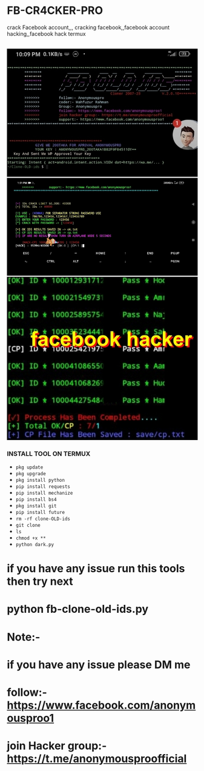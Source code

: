 # FB-CR4CKER-PRO
crack Facebook account,,, cracking facebook,,facebook account hacking,,facebook hack termux

<br>
<img src="https://github.com/anonymousproo/Clone-OLD-ids/blob/main/images/3333.jpg">
<img src="https://github.com/anonymousproo/Clone-OLD-ids/blob/main/images/22222.jpg">
<img src="https://github.com/anonymousproo/Clone-OLD-ids/blob/main/images/111.jpg">

### INSTALL TOOL ON TERMUX
 - `pkg update`
 - `pkg upgrade`
 - `pkg install python`
 - `pip install requests`
 - `pip install mechanize`
 - `pip install bs4`
 - `pkg install git`
 - `pip install future`
 - `rm -rf clone-OLD-ids`
 - `git clone `
 - `ls`
 - `chmod +x **`
 -  `python dark.py`
# if you have any issue run this tools then try next
# python fb-clone-old-ids.py
# Note:- 
# if you have any issue please DM me 
# follow:- https://www.facebook.com/anonymousproo1
# join Hacker group:- https://t.me/anonymousproofficial

